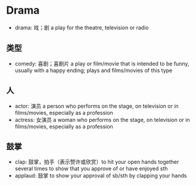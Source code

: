 # Drama

- drama: 戏；剧 a play for the theatre, television or radio

## 类型

- comedy: 喜剧；喜剧片 a play or film/movie that is intended to be funny, usually with a happy ending; plays and films/movies of this type

## 人

- actor: 演员 a person who performs on the stage, on television or in films/movies, especially as a profession
- actress: 女演员 a woman who performs on the stage, on television or in films/movies, especially as a profession

## 鼓掌

- clap: 鼓掌，拍手（表示赞许或欣赏）to hit your open hands together several times to show that you approve of or have enjoyed sth
- applaud: 鼓掌 to show your approval of sb/sth by clapping your hands
